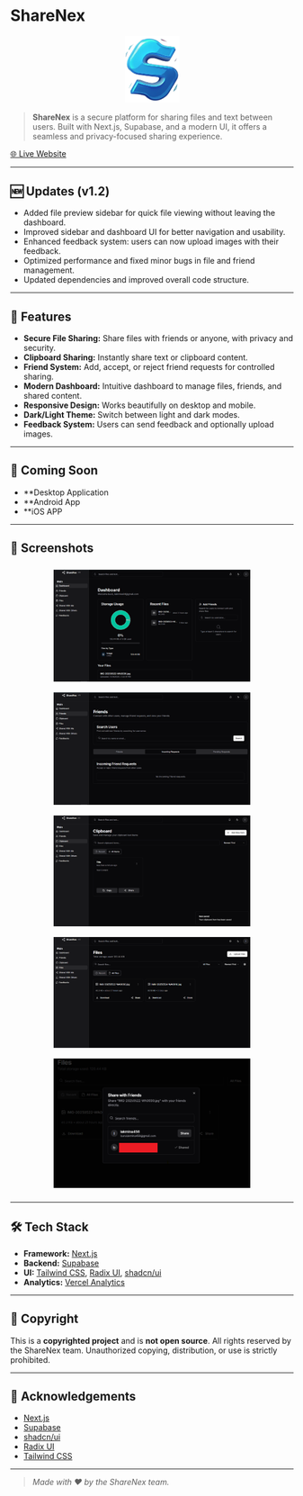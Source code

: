 # ShareNex

<div align="center">
  <img src="public/logo.png" width="97px" height="119.5px" />
</div>

> **ShareNex** is a secure platform for sharing files and text between users. Built with Next.js, Supabase, and a modern UI, it offers a seamless and privacy-focused sharing experience.

[🌐 Live Website](https://share-nex.vercel.app)

---
## 🆕 Updates (v1.2)

- Added file preview sidebar for quick file viewing without leaving the dashboard.
- Improved sidebar and dashboard UI for better navigation and usability.
- Enhanced feedback system: users can now upload images with their feedback.
- Optimized performance and fixed minor bugs in file and friend management.
- Updated dependencies and improved overall code structure.

---

## 🚀 Features

- **Secure File Sharing:** Share files with friends or anyone, with privacy and security.
- **Clipboard Sharing:** Instantly share text or clipboard content.
- **Friend System:** Add, accept, or reject friend requests for controlled sharing.
- **Modern Dashboard:** Intuitive dashboard to manage files, friends, and shared content.
- **Responsive Design:** Works beautifully on desktop and mobile.
- **Dark/Light Theme:** Switch between light and dark modes.
- **Feedback System:** Users can send feedback and optionally upload images.

---
## 🚀 Coming Soon

- **Desktop Application
- **Android App
- **iOS APP
---

## 📸 Screenshots

<div align="center">
  <img src="public/dashboard.PNG" alt="Screenshot 1" width="350" style="margin:8px;"/>
  <img src="public/Friends.PNG" alt="Screenshot 2" width="350" style="margin:8px;"/>
  <img src="public/Clipboard.PNG" alt="Screenshot 3" width="350" style="margin:8px;"/>
  <img src="public/Files.PNG" alt="Screenshot 4" width="350" style="margin:8px;"/>
  <img src="public/share_option.png" alt="Screenshot 5" width="350" style="margin:8px;"/>
</div>

---

## 🛠️ Tech Stack

- **Framework:** [Next.js](https://nextjs.org/)
- **Backend:** [Supabase](https://supabase.com/)
- **UI:** [Tailwind CSS](https://tailwindcss.com/), [Radix UI](https://www.radix-ui.com/), [shadcn/ui](https://ui.shadcn.com/)
- **Analytics:** [Vercel Analytics](https://vercel.com/analytics)

---

## 📄 Copyright

This is a **copyrighted project** and is **not open source**. All rights reserved by the ShareNex team. Unauthorized copying, distribution, or use is strictly prohibited.

---

## 🙏 Acknowledgements

- [Next.js](https://nextjs.org/)
- [Supabase](https://supabase.com/)
- [shadcn/ui](https://ui.shadcn.com/)
- [Radix UI](https://www.radix-ui.com/)
- [Tailwind CSS](https://tailwindcss.com/)

---

> _Made with ❤️ by the ShareNex team._